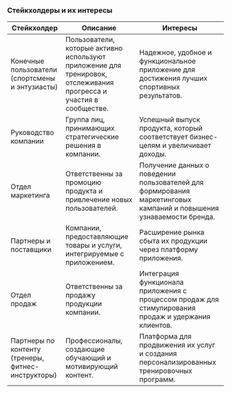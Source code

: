 ### Стейкхолдеры и их интересы

| Стейкхолдер | Описание | Интересы |
|-------------|----------|----------|
| Конечные пользователи (спортсмены и энтузиасты) | Пользователи, которые активно используют приложение для тренировок, отслеживания прогресса и участия в сообществе. | Надежное, удобное и функциональное приложение для достижения лучших спортивных результатов. |
| Руководство компании | Группа лиц, принимающих стратегические решения в компании. | Успешный выпуск продукта, который соответствует бизнес-целям и увеличивает доходы. |
| Отдел маркетинга | Ответственны за промоцию продукта и привлечение новых пользователей. | Получение данных о поведении пользователей для формирования маркетинговых кампаний и повышения узнаваемости бренда. |
| Партнеры и поставщики | Компании, предоставляющие товары и услуги, интегрируемые с приложением. | Расширение рынка сбыта их продукции через платформу приложения. |
| Отдел продаж | Ответственны за продажу продукции компании. | Интеграция функционала приложения с процессом продаж для стимулирования продаж и удержания клиентов. |
| Партнеры по контенту (тренеры, фитнес-инструкторы) | Профессионалы, создающие обучающий и мотивирующий контент. | Платформа для продвижения их услуг и создания персонализированных тренировочных программ. |
